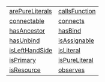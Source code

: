 |                                                                                                             |                                                                                                         |
| ----------------------------------------------------------------------------------------------------------- | ------------------------------------------------------------------------------------------------------- |
| [arePureLiterals](https://hamedfathi.gitbook.io/aurelia-2-doc-api/runtime/binding/function/arepureliterals) | [callsFunction](https://hamedfathi.gitbook.io/aurelia-2-doc-api/runtime/binding/function/callsfunction) |
| [connectable](https://hamedfathi.gitbook.io/aurelia-2-doc-api/runtime/binding/function/connectable)         | [connects](https://hamedfathi.gitbook.io/aurelia-2-doc-api/runtime/binding/function/connects)           |
| [hasAncestor](https://hamedfathi.gitbook.io/aurelia-2-doc-api/runtime/binding/function/hasancestor)         | [hasBind](https://hamedfathi.gitbook.io/aurelia-2-doc-api/runtime/binding/function/hasbind)             |
| [hasUnbind](https://hamedfathi.gitbook.io/aurelia-2-doc-api/runtime/binding/function/hasunbind)             | [isAssignable](https://hamedfathi.gitbook.io/aurelia-2-doc-api/runtime/binding/function/isassignable)   |
| [isLeftHandSide](https://hamedfathi.gitbook.io/aurelia-2-doc-api/runtime/binding/function/islefthandside)   | [isLiteral](https://hamedfathi.gitbook.io/aurelia-2-doc-api/runtime/binding/function/isliteral)         |
| [isPrimary](https://hamedfathi.gitbook.io/aurelia-2-doc-api/runtime/binding/function/isprimary)             | [isPureLiteral](https://hamedfathi.gitbook.io/aurelia-2-doc-api/runtime/binding/function/ispureliteral) |
| [isResource](https://hamedfathi.gitbook.io/aurelia-2-doc-api/runtime/binding/function/isresource)           | [observes](https://hamedfathi.gitbook.io/aurelia-2-doc-api/runtime/binding/function/observes)           |